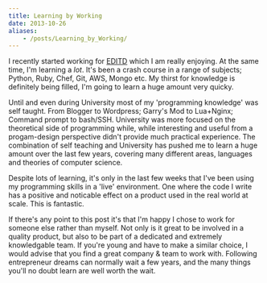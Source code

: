 ```yaml
---
title: Learning by Working
date: 2013-10-26
aliases:
    - /posts/Learning_by_Working/
---
```


I recently started working for [EDITD](http://editd.com) which I am really enjoying. At the same time, I'm learning a _lot_. It's been a crash course in a range of subjects; Python, Ruby, Chef, Git, AWS, Mongo etc. My thirst for knowledge is definitely being filled, I'm going to learn a huge amount very quicky.

Until and even during University most of my 'programming knowledge' was self taught. From Blogger to Wordpress; Garry's Mod to Lua+Nginx; Command prompt to bash/SSH. University was more focused on the theoretical side of programming while, while interesting and useful from a progam-design perspective didn't provide much practical experience. The combination of self teaching and University has pushed me to learn a huge amount over the last few years, covering many different areas, languages and theories of computer science.

Despite lots of learning, it's only in the last few weeks that I've been using my programming skills in a 'live' environment. One where the code I write has a positive and noticable effect on a product used in the real world at scale. This is fantastic.

If there's any point to this post it's that I'm happy I chose to work for someone else rather than myself. Not only is it great to be involved in a quality product, but also to be part of a dedicated and extremely knowledgable team. If you're young and have to make a similar choice, I would advise that you find a great company & team to work with. Following entrepreneur dreams can normally wait a few years, and the many things you'll no doubt learn are well worth the wait.
